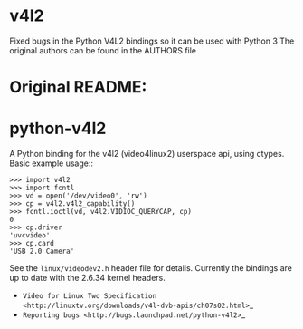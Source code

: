 # v4l2
Fixed bugs in the Python V4L2 bindings so it can be used with Python 3
The original authors can be found in the AUTHORS file

# Original README:

python-v4l2
===========

A Python binding for the v4l2 (video4linux2) userspace api, using
ctypes.  Basic example usage::

    >>> import v4l2
    >>> import fcntl
    >>> vd = open('/dev/video0', 'rw')
    >>> cp = v4l2.v4l2_capability()
    >>> fcntl.ioctl(vd, v4l2.VIDIOC_QUERYCAP, cp)
    0
    >>> cp.driver
    'uvcvideo'
    >>> cp.card
    'USB 2.0 Camera'

See the ``linux/videodev2.h`` header file for details.  Currently the
bindings are up to date with the 2.6.34 kernel headers.

* `Video for Linux Two Specification <http://linuxtv.org/downloads/v4l-dvb-apis/ch07s02.html>`_
* `Reporting bugs <http://bugs.launchpad.net/python-v4l2>`_
